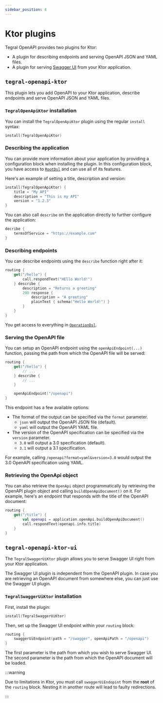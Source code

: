 ```yaml
---
sidebar_position: 4
---
```


# Ktor plugins

Tegral OpenAPI provides two plugins for Ktor:

- A plugin for describing endpoints and serving OpenAPI JSON and YAML files.
- A plugin for serving [Swagger UI](https://swagger.io/tools/swagger-ui/) from your Ktor application.

## `tegral-openapi-ktor`

This plugin lets you add OpenAPI to your Ktor application, describe endpoints and serve OpenAPI JSON and YAML files.

### `TegralOpenApiKtor` installation

You can install the `TegralOpenApiKtor` plugin using the regular `install` syntax:

```kotlin
install(TegralOpenApiKtor)
```

### Describing the application

You can provide more information about your application by providing a configuration block when installing the plugin. In this configuration block, you have access to [`RootDsl`](./dsl.md#rootdsl) and can use all of its features.

Here's an example of setting a title, description and version:

```kotlin
install(TegralOpenApiKtor) {
    title = "My API"
    description = "This is my API"
    version = "1.2.3"
}
```

You can also call `describe` on the application directly to further configure the application:

```kotlin
decribe {
    termsOfService = "https://example.com"
}
```

### Describing endpoints

You can describe endpoints using the `describe` function right after it:

```kotlin
routing {
    get("/hello") {
        call.respondText("HEllo World!")
    } describe {
        description = "Returns a greeting"
        200 response {
            description = "A greeting"
            plainText { schema("Hello World!") }
        }
    }
}
```

You get access to everything in [`OperationDsl`](./dsl.md#operationdsl).

### Serving the OpenAPI file

You can setup an OpenAPI endpoint using the `openApiEndpoint(...)` function, passing the path from which the OpenAPI file will be served:

```kotlin
routing {
    get("/hello") {
        // ...
    } describe {
        // ...
    }

    openApiEndpoint("/openapi")
}
```

This endpoint has a few available options:

- The format of the output can be specified via the `format` parameter.
  - `json` will output the OpenAPI JSON file (default).
  - `yaml` will output the OpenAPI YAML file.
- The version of the OpenAPI specification can be specified via the `version` parameter.
  - `3.0` will output a 3.0 specification (default).
  - `3.1` will output a 3.1 specification.

For example, calling `/openapi?format=yaml&version=3.0` would output the 3.0 OpenAPI specification using YAML.

### Retrieving the OpenApi object

You can also retrieve the `OpenApi` object programmatically by retrieving the OpenAPI plugin object and calling `buildOpenApiDocument()` on it. For example, here's an endpoint that responds with the title of the OpenAPI document:

```kotlin
routing {
    get("/title") {
        val openapi = application.openApi.buildOpenApiDocument()
        call.respondText(openapi.info.title)
    }
}
```

## `tegral-openapi-ktor-ui`

The `TegralSwaggerUiKtor` plugin allows you to serve Swagger UI right from your Ktor application.

The Swagger UI plugin is independent from the OpenAPI plugin. In case you are retrieving an OpenAPI document from somewhere else, you can just use the Swagger UI plugin.

### `TegralSwaggerUiKtor` installation

First, install the plugin:

```kotlin
install(TegralSwaggerUiKtor)
```

Then, set up the Swagger UI endpoint within your `routing` block:

```kotlin
routing {
    swaggerUiEndpoint(path = "/swagger", openApiPath = "/openapi")
}
```

The first parameter is the path from which you wish to serve Swagger UI. The second parameter is the path from which the OpenAPI document will be loaded.

:::warning

Due to limitations in Ktor, you must call `swaggerUiEndopint` from the **root** of the `routing` block. Nesting it in another route will lead to faulty redirections.

:::
